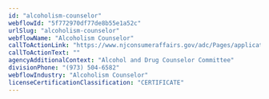 ```yaml
---
id: "alcoholism-counselor"
webflowId: "5f772970df77de8b55e1a52c"
urlSlug: "alcoholism-counselor"
webflowName: "Alcoholism Counselor"
callToActionLink: "https://www.njconsumeraffairs.gov/adc/Pages/applications.aspx"
callToActionText: ""
agencyAdditionalContext: "Alcohol and Drug Counselor Committee"
divisionPhone: "(973) 504-6582"
webflowIndustry: "Alcoholism Counselor"
licenseCertificationClassification: "CERTIFICATE"
---
```

